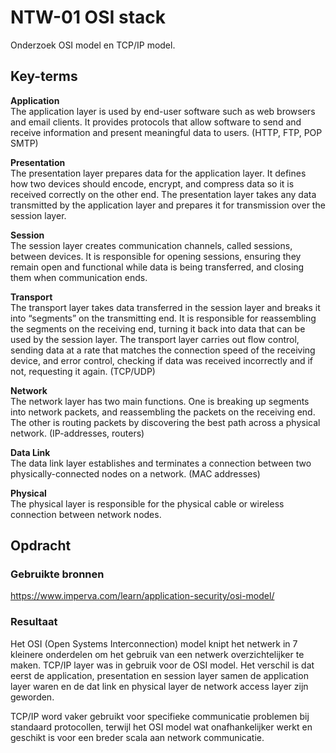 # NTW-01 OSI stack
Onderzoek OSI model en TCP/IP model.

## Key-terms
**Application**  
The application layer is used by end-user software such as web browsers and email clients. It provides protocols that allow software to send and receive information and present meaningful data to users.  (HTTP, FTP, POP SMTP)  

**Presentation**  
The presentation layer prepares data for the application layer. It defines how two devices should encode, encrypt, and compress data so it is received correctly on the other end. The presentation layer takes any data transmitted by the application layer and prepares it for transmission over the session layer.

**Session**  
The session layer creates communication channels, called sessions, between devices. It is responsible for opening sessions, ensuring they remain open and functional while data is being transferred, and closing them when communication ends. 

**Transport**  
The transport layer takes data transferred in the session layer and breaks it into “segments” on the transmitting end. It is responsible for reassembling the segments on the receiving end, turning it back into data that can be used by the session layer. The transport layer carries out flow control, sending data at a rate that matches the connection speed of the receiving device, and error control, checking if data was received incorrectly and if not, requesting it again. (TCP/UDP)  

**Network**  
The network layer has two main functions. One is breaking up segments into network packets, and reassembling the packets on the receiving end. The other is routing packets by discovering the best path across a physical network. (IP-addresses, routers)

**Data Link**  
The data link layer establishes and terminates a connection between two physically-connected nodes on a network. (MAC addresses)

**Physical**  
The physical layer is responsible for the physical cable or wireless connection between network nodes.

## Opdracht
### Gebruikte bronnen
https://www.imperva.com/learn/application-security/osi-model/  


### Resultaat
Het OSI (Open Systems Interconnection) model knipt het netwerk in 7 kleinere onderdelen om het gebruik van een netwerk overzichtelijker te maken. TCP/IP layer was in gebruik voor de  OSI model. Het verschil is dat eerst de application, presentation en session layer samen de application layer waren en de dat link en physical layer de network access layer zijn geworden.  

TCP/IP word vaker gebruikt voor specifieke communicatie problemen bij standaard protocollen, terwijl het OSI model wat onafhankelijker werkt en geschikt is voor een breder scala aan network communicatie.